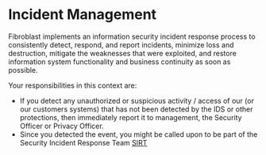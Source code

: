 # Incident Management

Fibroblast implements an information security incident response process to consistently detect, respond, and report incidents, minimize loss and destruction, mitigate the weaknesses that were exploited, and restore information system functionality and business continuity as soon as possible.

Your responsibilities in this context are:
- If you detect any unauthorized or suspicious activity / access of our (or our customers systems) that has not been detected by the IDS or other protections, then immediately report it to management, the Security Officer or Privacy Officer.
- Since you detected the event, you might be called upon to be part of the Security Incident Response Team [SIRT](https://github.com/bobucho/policies/blob/master/incident_response_policy.md)
